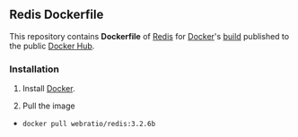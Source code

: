 ## Redis Dockerfile

This repository contains **Dockerfile** of [Redis](https://redis.io) for [Docker](https://www.docker.com/)'s [build](https://registry.hub.docker.com/u/webratio/redis/) published to the public [Docker Hub](https://hub.docker.com/).

### Installation

1. Install [Docker](https://www.docker.com/).

2. Pull the image 
  * `docker pull webratio/redis:3.2.6b`
